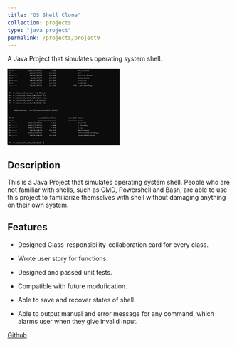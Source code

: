 ```yaml
---
title: "OS Shell Clone"
collection: projects
type: "java project"
permalink: /projects/project9
---
```


A Java Project that simulates operating system shell.

![Shell](/images/Shell.png)

Description
------
This is a Java Project that simulates operating system shell. People who are not familiar with shells, such as CMD, Powershell and Bash, are able to use this project to familiarize themselves with shell without damaging anything on their own system.

Features
------
* Designed Class-responsibility-collaboration card for every class.

* Wrote user story for functions.

* Designed and passed unit tests.

* Compatible with future modufication.

* Able to save and recover states of shell.

* Able to output manual and error message for any command, which alarms user when they give invalid input.

[Github](https://github.com/DuHan332/OS-Shell-Clone)
